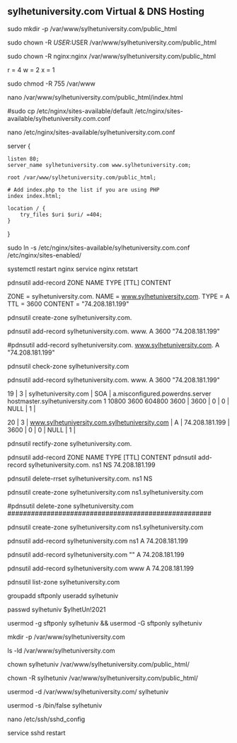 ## sylhetuniversity.com Virtual & DNS Hosting
sudo mkdir -p /var/www/sylhetuniversity.com/public_html


sudo chown -R $USER:$USER /var/www/sylhetuniversity.com/public_html

sudo chown -R nginx:nginx /var/www/sylhetuniversity.com/public_html


r = 4
w = 2
x = 1


sudo chmod -R 755 /var/www


nano /var/www/sylhetuniversity.com/public_html/index.html


#sudo cp /etc/nginx/sites-available/default /etc/nginx/sites-available/sylhetuniversity.com.conf

nano /etc/nginx/sites-available/sylhetuniversity.com.conf


server {

	listen 80;
	server_name sylhetuniversity.com www.sylhetuniversity.com;

	root /var/www/sylhetuniversity.com/public_html;

	# Add index.php to the list if you are using PHP
	index index.html;

	location / {
		try_files $uri $uri/ =404;
	}
}



sudo ln -s /etc/nginx/sites-available/sylhetuniversity.com.conf /etc/nginx/sites-enabled/


systemctl restart nginx
service nginx retstart




pdnsutil add-record ZONE NAME TYPE [TTL] CONTENT

ZONE = sylhetuniversity.com.
NAME = www.sylhetuniversity.com.
TYPE = A
TTL = 3600
CONTENT = "74.208.181.199"

pdnsutil create-zone sylhetuniversity.com.

pdnsutil add-record sylhetuniversity.com. www. A 3600 "74.208.181.199"

#pdnsutil add-record sylhetuniversity.com. www.sylhetuniversity.com. A "74.208.181.199"


pdnsutil check-zone sylhetuniversity.com

pdnsutil add-record sylhetuniversity.com. www. A 3600 "74.208.181.199"


19 |         3 | sylhetuniversity.com                          | SOA  | a.misconfigured.powerdns.server hostmaster.sylhetuniversity.com 1 10800 3600 604800 3600 | 3600 |    0 |        0 | NULL                             |    1 |


20 |         3 | www.sylhetuniversity.com.sylhetuniversity.com | A    | 74.208.181.199                                                                           | 3600 |    0 |        0 | NULL                             |    1 |



pdnsutil rectify-zone sylhetuniversity.com.

pdnsutil add-record ZONE NAME TYPE [TTL] CONTENT
pdnsutil add-record sylhetuniversity.com. ns1 NS 74.208.181.199

pdnsutil delete-rrset sylhetuniversity.com. ns1 NS

pdnsutil create-zone sylhetuniversity.com ns1.sylhetuniversity.com


#pdnsutil delete-zone sylhetuniversity.com
####################################################

pdnsutil create-zone sylhetuniversity.com ns1.sylhetuniversity.com

pdnsutil add-record sylhetuniversity.com ns1 A 74.208.181.199

pdnsutil add-record sylhetuniversity.com "" A 74.208.181.199

pdnsutil add-record sylhetuniversity.com www A 74.208.181.199

pdnsutil list-zone sylhetuniversity.com

groupadd sftponly
useradd sylhetuniv

passwd sylhetuniv
$ylhetUn!2021

usermod -g sftponly sylhetuniv && usermod -G sftponly sylhetuniv

mkdir -p /var/www/sylhetuniversity.com

ls -ld /var/www/sylhetuniversity.com

chown sylhetuniv /var/www/sylhetuniversity.com/public_html/

chown -R sylhetuniv /var/www/sylhetuniversity.com/public_html/

usermod -d /var/www/sylhetuniversity.com/ sylhetuniv

usermod -s /bin/false sylhetuniv

nano /etc/ssh/sshd_config

service sshd restart
